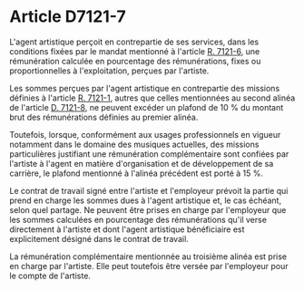 # Article D7121-7

L'agent artistique perçoit en contrepartie de ses services, dans les conditions fixées par le mandat mentionné à l'article [R. 7121-6][1], une rémunération calculée en pourcentage des rémunérations, fixes ou proportionnelles à l'exploitation, perçues par l'artiste. 
  
  
Les sommes perçues par l'agent artistique en contrepartie des missions définies à l'article [R. 7121-1][2], autres que celles mentionnées au second alinéa de l'article [D. 7121-8][3], ne peuvent excéder un plafond de 10 % du montant brut des rémunérations définies au premier alinéa. 
  
  
Toutefois, lorsque, conformément aux usages professionnels en vigueur notamment dans le domaine des musiques actuelles, des missions particulières justifiant une rémunération complémentaire sont confiées par l'artiste à l'agent en matière d'organisation et de développement de sa carrière, le plafond mentionné à l'alinéa précédent est porté à 15 %. 
  
  
Le contrat de travail signé entre l'artiste et l'employeur prévoit la partie qui prend en charge les sommes dues à l'agent artistique et, le cas échéant, selon quel partage. Ne peuvent être prises en charge par l'employeur que les sommes calculées en pourcentage des rémunérations qu'il verse directement à l'artiste et dont l'agent artistique bénéficiaire est explicitement désigné dans le contrat de travail. 
  
  
La rémunération complémentaire mentionnée au troisième alinéa est prise en charge par l'artiste. Elle peut toutefois être versée par l'employeur pour le compte de l'artiste.

 [1]: /affichCodeArticle.do?cidTexte=LEGITEXT000006072050&idArticle=LEGIARTI000018499422&dateTexte=&categorieLien=cid
 [2]: /affichCodeArticle.do?cidTexte=LEGITEXT000006072050&idArticle=LEGIARTI000018499412&dateTexte=&categorieLien=cid
 [3]: /affichCodeArticle.do?cidTexte=LEGITEXT000006072050&idArticle=LEGIARTI000024508968&dateTexte=&categorieLien=cid